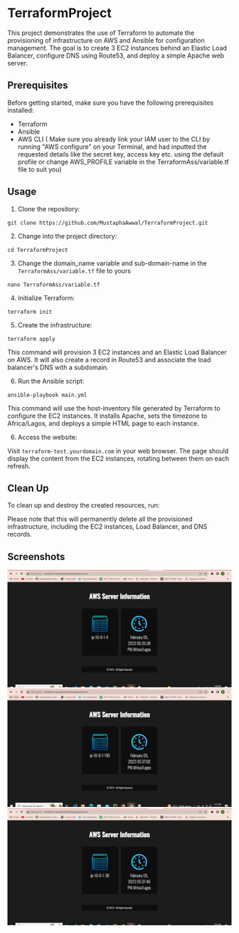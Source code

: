 # TerraformProject

This project demonstrates the use of Terraform to automate the provisioning of infrastructure on AWS and Ansible for configuration management. The goal is to create 3 EC2 instances behind an Elastic Load Balancer, configure DNS using Route53, and deploy a simple Apache web server.

## Prerequisites

Before getting started, make sure you have the following prerequisites installed:

- Terraform
- Ansible
- AWS CLI ( Make sure you already link your IAM user to the CLI by running "AWS configure" on your Terminal, and had inputted the requested details like the secret key, access key etc. using the default profile or change AWS_PROFILE variable in the TerraformAss/variable.tf file to suit you)

## Usage

1. Clone the repository:

```
git clone https://github.com/MustaphaAwwal/TerraformProject.git
```

2. Change into the project directory:

```
cd TerraformProject
```

3. Change the domain_name variable and sub-domain-name in the `TerraformAss/variable.tf` file to yours

```
nano TerraformAss/variable.tf
```

4. Initialize Terraform:

```
terraform init
```

5. Create the infrastructure:

```
terraform apply
```

This command will provision 3 EC2 instances and an Elastic Load Balancer on AWS. It will also create a record in Route53 and associate the load balancer's DNS with a subdomain.

6. Run the Ansible script:

```
ansible-playbook main.yml
```

This command will use the host-inventory file generated by Terraform to configure the EC2 instances. It installs Apache, sets the timezone to Africa/Lagos, and deploys a simple HTML page to each instance.

6. Access the website:

Visit `terraform-test.yourdomain.com` in your web browser. The page should display the content from the EC2 instances, rotating between them on each refresh.

## Clean Up

To clean up and destroy the created resources, run:

Please note that this will permanently delete all the provisioned infrastructure, including the EC2 instances, Load Balancer, and DNS records.

## Screenshots
![instance](./screenshot/instance.JPG)
![instance.JPG](./screenshot/instance.2JPG.JPG)
![instance3](./screenshot/instance3.JPG)
